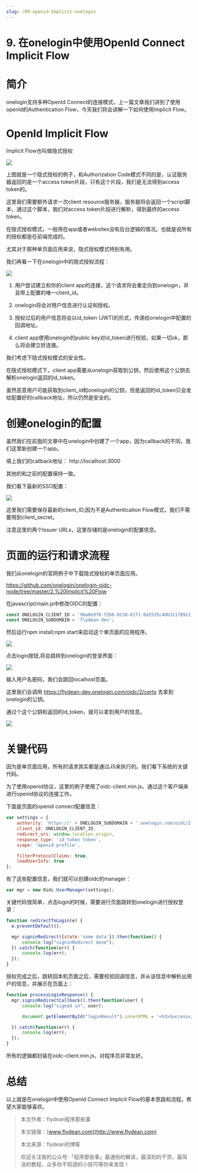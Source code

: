 ```yaml
---
slug: /09-openid-Implicit-onelogin
---
```


# 9. 在onelogin中使用OpenId Connect Implicit Flow

# 简介

onelogin支持多种OpenId Connect的连接模式，上一篇文章我们讲到了使用openId的Authentication Flow，今天我们将会讲解一下如何使用Implicit Flow。

# OpenId Implicit Flow

Implicit Flow也叫做隐式授权

![](https://img-blog.csdnimg.cn/20200915095620721.png?x-oss-process=image/watermark,type_ZmFuZ3poZW5naGVpdGk,shadow_0,text_aHR0cDovL3d3dy5mbHlkZWFuLmNvbQ==,size_25,color_8F8F8F,t_70)

上图就是一个隐式授权的例子，和Authorization Code模式不同的是，认证服务器返回的是一个access token片段，只有这个片段，我们是无法得到access token的。

这里我们需要额外请求一次client resource服务器，服务器将会返回一个script脚本，通过这个脚本，我们对access token片段进行解析，得到最终的access token。

在隐式授权模式，一般用在app或者websites没有后台逻辑的情况。也就是说所有的授权都是在前端完成的。

尤其对于那种单页面应用来说，隐式授权模式特别有用。

我们再看一下在onelogin中的隐式授权流程：

![](https://img-blog.csdnimg.cn/2020101722362387.png?x-oss-process=image/watermark,type_ZmFuZ3poZW5naGVpdGk,shadow_0,text_aHR0cDovL3d3dy5mbHlkZWFuLmNvbQ==,size_25,color_8F8F8F,t_70)

1. 用户尝试建立和你的client app的连接，这个请求将会重定向到onelogin，并且带上配置的唯一client_id。

2. onelogin将会对用户信息进行认证和授权。

3. 授权过后的用户信息将会以id_token (JWT)的形式，传递给onelogin中配置的回调地址。

4. client app使用onelogin的public key对id_token进行校验，如果一切ok，那么将会建立好连接。

我们考虑下隐式授权模式的安全性。

在隐式授权模式下，client app需要从onelogin获取到公钥，然后使用这个公钥去解析onelogin返回的id_token。

虽然恶意用户可能获取到client_id和onelogin的公钥，但是返回的id_token只会发给配置好的callback地址，所以仍然是安全的。

# 创建onelogin的配置

虽然我们在前面的文章中在onelogin中创建了一个app，因为callback的不同，我们这里新创建一个app。

填上我们的callback地址： http://localhost:3000

其他的和之前的配置保持一致。

我们看下最新的SSO配置：

![](https://img-blog.csdnimg.cn/20201017231842995.png?x-oss-process=image/watermark,type_ZmFuZ3poZW5naGVpdGk,shadow_0,text_aHR0cDovL3d3dy5mbHlkZWFuLmNvbQ==,size_25,color_8F8F8F,t_70)

这里我们需要保存最新的client_ID,因为不是Authentication Flow模式，我们不需要用到client_secret。

注意这里的两个Issuer URLs，这里存储的是onelogin的配置信息。

# 页面的运行和请求流程

我们从onelogin的官网例子中下载隐式授权的单页面应用。

https://github.com/onelogin/onelogin-oidc-node/tree/master/2.%20Implicit%20Flow

在javascript/main.js中修改OIDC的配置：

~~~js
const ONELOGIN_CLIENT_ID = '90a0e970-f2b6-0138-6171-0a5535c40b31178911';
const ONELOGIN_SUBDOMAIN = 'flydean-dev';
~~~

然后运行npm install;npm start来启动这个单页面的应用程序。

![](https://img-blog.csdnimg.cn/20201017233052129.png?x-oss-process=image/watermark,type_ZmFuZ3poZW5naGVpdGk,shadow_0,text_aHR0cDovL3d3dy5mbHlkZWFuLmNvbQ==,size_25,color_8F8F8F,t_70)

点击login按钮,将会跳转到onelogin的登录界面：

![](https://img-blog.csdnimg.cn/20201017234553578.png?x-oss-process=image/watermark,type_ZmFuZ3poZW5naGVpdGk,shadow_0,text_aHR0cDovL3d3dy5mbHlkZWFuLmNvbQ==,size_25,color_8F8F8F,t_70)

输入用户名密码，我们会跳回localhost页面。

这里我们会调用 	https://flydean-dev.onelogin.com/oidc/2/certs  去拿到onelogin的公钥。

通过个这个公钥和返回的id_token，就可以拿到用户的信息。

![](https://img-blog.csdnimg.cn/20201018001559190.png?x-oss-process=image/watermark,type_ZmFuZ3poZW5naGVpdGk,shadow_0,text_aHR0cDovL3d3dy5mbHlkZWFuLmNvbQ==,size_25,color_8F8F8F,t_70)

# 关键代码

因为是单页面应用，所有的请求其实都是通过JS来执行的。我们看下系统的关键代码。

为了使用openid协议，这里的例子使用了oidc-client.min.js，通过这个客户端来进行openid协议的连接工作。

下面是页面的openid connect配置信息：

~~~js
var settings = {    
    authority: 'https://' + ONELOGIN_SUBDOMAIN + '.onelogin.com/oidc/2',
    client_id: ONELOGIN_CLIENT_ID,
    redirect_uri: window.location.origin,
    response_type: 'id_token token',
    scope: 'openid profile',

    filterProtocolClaims: true,
    loadUserInfo: true
};
~~~

有了这些配置信息，我们就可以创建oidc的manager：

~~~js
var mgr = new Oidc.UserManager(settings);
~~~

关键代码很简单，点击login的时候，需要进行页面跳转到onelogin进行授权登录：

~~~js
function redirectToLogin(e) {
  e.preventDefault();

  mgr.signinRedirect({state:'some data'}).then(function() {
      console.log("signinRedirect done");
  }).catch(function(err) {
      console.log(err);
  });
}
~~~

授权完成之后，跳转回本机页面之后，需要校验回调信息，并从该信息中解析出用户的信息，并展示在页面上：

~~~js
function processLoginResponse() {
  mgr.signinRedirectCallback().then(function(user) {
      console.log("signed in", user);

      document.getElementById("loginResult").innerHTML = '<h3>Success</h3><pre><code>' + JSON.stringify(user, null, 2) + '</code></pre>'

  }).catch(function(err) {
      console.log(err);
  });
}
~~~

所有的逻辑都封装在oidc-client.min.js，对程序员非常友好。
    
# 总结

以上就是在onelogin中使用OpenId Connect Implicit Flow的基本思路和流程。希望大家能够喜欢。

> 本文作者：flydean程序那些事
> 
> 本文链接：[www.flydean.com](http://www.flydean.com)
> 
> 本文来源：flydean的博客
> 
> 欢迎关注我的公众号:「程序那些事」最通俗的解读，最深刻的干货，最简洁的教程，众多你不知道的小技巧等你来发现！








